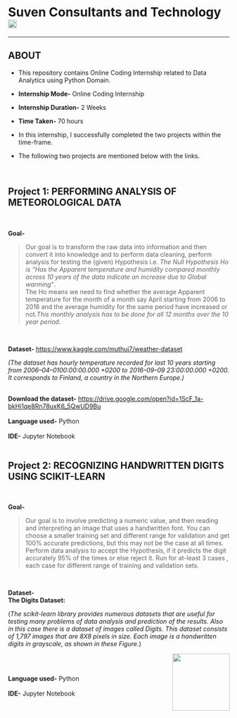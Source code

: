 

# Suven Consultants and Technology [<img src="https://upload.wikimedia.org/wikipedia/commons/thumb/5/53/Google_%22G%22_Logo.svg/1200px-Google_%22G%22_Logo.svg.png" width="20">](https://suvenconsultants.com/)
----
## ABOUT
- This repository contains Online Coding Internship related to Data Analytics using Python Domain.
- **Internship Mode-** Online Coding Internship
- **Internship Duration-** 2 Weeks
- **Time Taken-** 70 hours

- In this internship, I successfully completed the two projects within the time-frame.
- The following two projects are mentioned below with the links.
<br />

## Project 1: **PERFORMING ANALYSIS OF METEOROLOGICAL DATA**
<br />

**Goal-** 
>Our goal is to transform the raw data into information and then convert it into knowledge and to perform data cleaning, perform analysis for testing the (given) Hypothesis i.e. *The Null Hypothesis Ho is “Has the Apparent temperature and humidity compared monthly across 10 years of the data indicate an increase due to Global warming”*.<br />
The Ho means we need to find whether the average Apparent temperature for the month of a month say April starting from 2006 to 2016 and the average humidity for the same period have increased or not.*This monthly analysis has to be done for all 12 months over the 10 year period*.
<br />

**Dataset-** https://www.kaggle.com/muthuj7/weather-dataset

*(The dataset has hourly temperature recorded for last 10 years starting from 2006–04–0100:00:00.000 +0200 to 2016–09–09 23:00:00.000 +0200. It corresponds to Finland, a country in the Northern Europe.)*
<br />
<br />

**Download the dataset-** https://drive.google.com/open?id=1ScF_1a-bkHi1qe8Rn78uxK6_5QwUD9Bu
<br />
<br />
**Language used-** Python
<br />
<br />
**IDE-** Jupyter Notebook
<br />
<br />


## Project 2: **RECOGNIZING HANDWRITTEN DIGITS USING SCIKIT-LEARN**
<br />

**Goal-** 
>Our goal is to involve predicting a numeric value, and then reading and interpreting an image that uses a handwritten font. You can choose a smaller training set and different range for validation and get 100% accurate predictions, but this may not be the case at all times. Perform data analysis to accept the Hypothesis, if it predicts the digit accurately 95% of the times or else reject it. Run for at-least 3 cases , each case for different range of training and validation sets.
<br />

**Dataset-**<br />
**The Digits Dataset:**

(*The scikit-learn library provides numerous datasets that are useful for testing many problems of data analysis and prediction of the results. Also in this case there is a dataset of images called Digits. This dataset consists of 1,797 images that are 8X8 pixels in size. Each image is a handwritten digits in grayscale, as shown in these Figure.*)

<img src="https://user-images.githubusercontent.com/87115309/131717546-055008ad-b06d-455f-aaf8-44746e0e7d83.png" align="right" width="130">

<br />
<br />

**Language used-** Python
<br />
<br />
**IDE-** Jupyter Notebook
<br />
<br />
